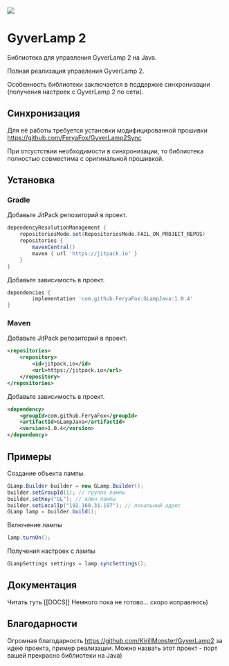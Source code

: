 [![](https://jitpack.io/v/FeryaFox/GLampJava.svg)](https://jitpack.io/#FeryaFox/GLampJava)

# GyverLamp 2 
Библиотека для управления GyverLamp 2 на Java. 

Полная реализация управления GyverLamp 2.

Особенность библиотеки заключается в поддержке синхронизации (получения настроек с GyverLamp 2 по сети).

## Синхронизация

Для её работы требуется установки модифицированной прошивки https://github.com/FeryaFox/GyverLamp2Sync

При отсустствии необходимости в синхронизации, то библиотека полностью совместима с оригинальной прошивкой. 

## Установка 

### Gradle

Добавьте JitPack репозиторий в проект.

```gradle
dependencyResolutionManagement {
    repositoriesMode.set(RepositoriesMode.FAIL_ON_PROJECT_REPOS)
    repositories {
        mavenCentral()
        maven { url 'https://jitpack.io' }
    }
}
```

Добавьте зависимость в проект.

```gradle
dependencies {
        implementation 'com.github.FeryaFox:GLampJava:1.0.4'
}
```

### Maven

Добавьте JitPack репозиторий в проект.

```xml
<repositories>
    <repository>
        <id>jitpack.io</id>
        <url>https://jitpack.io</url>
    </repository>
</repositories>
```

Добавьте зависимость в проект.

```xml
<dependency>
    <groupId>com.github.FeryaFox</groupId>
    <artifactId>GLampJava</artifactId>
    <version>1.0.4</version>
</dependency>
```

## Примеры

Создание объекта лампы.

```java
GLamp.Builder builder = new GLamp.Builder();
builder.setGroupId(1); // группа лампы
builder.setKey("GL"); // ключ лампы
builder.setLocalIp("192.168.31.197"); // локальный адрес
GLamp lamp = builder.build();
```

Включение лампы

```java
lamp.turnOn();
```

Получения настроек с лампы

```java
GLampSettings settings = lamp.syncSettings();
```

## Документация

Читать туть [[DOCS]]
Немного пока не готово... скоро исправлюсь)

## Благодарности

Огромная благодарность https://github.com/KirillMonster/GyverLamp2 за идею проекта, пример реализации. Можно назвать этот проект - порт вашей прекрасно библиотеки на Java)
